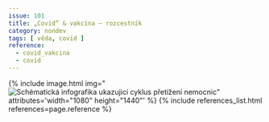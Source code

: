 ```yaml
---
issue: 101
title: „Covid” & vakcína – rozcestník
category: nondev
tags: [ věda, covid ]
reference:
  - covid_vakcina
  - covid
---
```


{% include image.html
  img="![Schématická infografika ukazujicí cyklus přetížení nemocnic](https://pbs.twimg.com/media/EkytPuWXIAIu-f-?format=jpg&name=large)"
  attributes='width="1080" height="1440"'
%}
{% include references_list.html references=page.reference %}